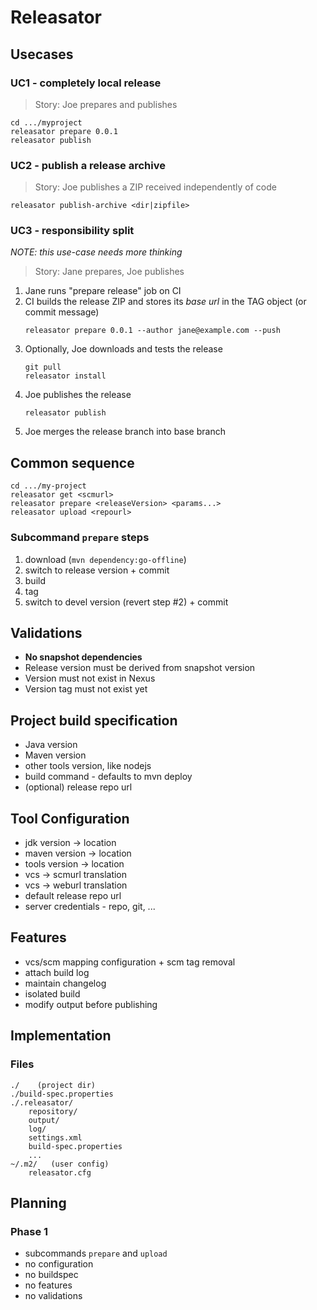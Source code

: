 # Releasator

## Usecases

### UC1 - completely local release

> Story: Joe prepares and publishes

```
cd .../myproject
releasator prepare 0.0.1
releasator publish
```

### UC2 - publish a release archive

> Story: Joe publishes a ZIP received independently of code

```
releasator publish-archive <dir|zipfile>
```

### UC3 - responsibility split
*NOTE: this use-case needs more thinking*
> Story: Jane prepares, Joe publishes

1. Jane runs "prepare release" job on CI
2. CI builds the release ZIP and stores its *base url* in the TAG object (or commit message)
   ```
   releasator prepare 0.0.1 --author jane@example.com --push
   ```
3. Optionally, Joe downloads and tests the release
   ```
   git pull
   releasator install
   ```
4. Joe publishes the release
   ```
   releasator publish
   ```
5. Joe merges the release branch into base branch


## Common sequence

```
cd .../my-project
releasator get <scmurl>
releasator prepare <releaseVersion> <params...>
releasator upload <repourl>
```

### Subcommand `prepare` steps

1. download (`mvn dependency:go-offline`)
2. switch to release version + commit
3. build
4. tag
5. switch to devel version (revert step #2) + commit

## Validations

* **No snapshot dependencies**
* Release version must be derived from snapshot version
* Version must not exist in Nexus
* Version tag must not exist yet

## Project build specification

* Java version
* Maven version
* other tools version, like nodejs
* build command - defaults to mvn deploy
* (optional) release repo url

## Tool Configuration

* jdk version -> location
* maven version -> location
* tools version -> location
* vcs -> scmurl translation
* vcs -> weburl translation
* default release repo url
* server credentials - repo, git, ...

## Features

* vcs/scm mapping configuration + scm tag removal
* attach build log
* maintain changelog
* isolated build
* modify output before publishing

## Implementation

### Files

```
./    (project dir)
./build-spec.properties
./.releasator/
	repository/
	output/
	log/
	settings.xml
	build-spec.properties
	...
~/.m2/   (user config)
	releasator.cfg
```

## Planning

### Phase 1
* subcommands `prepare` and `upload`
* no configuration
* no buildspec
* no features
* no validations
